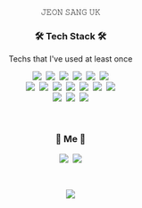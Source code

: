 
<p align="center">𝙹𝙴𝙾𝙽 𝚂𝙰𝙽𝙶 𝚄𝙺</p>

<h3 align="center">🛠 Tech Stack 🛠</h3>

<p align="center"> Techs that I've used at least once </p>

<!-- 아이콘: https://simpleicons.org/ -->
<!-- 배지: https://shields.io/ -->

<p align="center">
  <img src="https://img.shields.io/badge/HTML-E34F26?style=flat-square&logo=HTML5&logoColor=white"/>&nbsp 
  <img src="https://img.shields.io/badge/CSS-1572B6?style=flat-square&logo=css3&logoColor=white"/>&nbsp 
  <img src="https://img.shields.io/badge/SASS-CC6699?style=flat-square&logo=Sass&logoColor=white"/>&nbsp 
  <img src="https://img.shields.io/badge/JAVASCRIPT-ffb13b?style=flat-square&logo=javascript&logoColor=white"/>&nbsp 
  <img src="https://img.shields.io/badge/TYPESCRIPT-3178C6?style=flat-square&logo=TypeScript&logoColor=white"/>&nbsp 
  <img src="https://img.shields.io/badge/MYSQL-E6B91E?style=flat-square&logo=MySql&logoColor=white"/>
  <br>
  <img src="https://img.shields.io/badge/EXPRESS-000000?style=flat-square&logo=Express&logoColor=white"/>&nbsp
  <img src="https://img.shields.io/badge/NODE-339933?style=flat-square&logo=Node.js&logoColor=white"/>&nbsp
  <img src="https://img.shields.io/badge/REACT-61DAFB?style=flat-square&logo=React&logoColor=white"/>&nbsp
  <img src="https://img.shields.io/badge/REDUX-764ABC?style=flat-square&logo=Redux&logoColor=white"/>&nbsp
  <img src="https://img.shields.io/badge/NEXT-000000?style=flat-square&logo=Next.js&logoColor=white"/>&nbsp
  <img src="https://img.shields.io/badge/VUE-4FC08D?style=flat-square&logo=Vue.js&logoColor=white"/>&nbsp
  <img src="https://img.shields.io/badge/ELECTRON-47848F?style=flat-square&logo=Electron&logoColor=white"/>
  <br>
  <img src="https://img.shields.io/badge/WEBPACK-8DD6F9?style=flat-square&logo=Webpack&logoColor=white"/>&nbsp 
  <img src="https://img.shields.io/badge/GIT-F05032?style=flat-square&logo=Git&logoColor=white"/>&nbsp 
  <img src="https://img.shields.io/badge/GITHUB-181717?style=flat-square&logo=GitHub&logoColor=white"/>
</p>

  
<br>


<h3 align="center"> 🧸 Me 🧸 </h3>
<p align="center">
  <a href="https://velog.io/@jsw9330"><img src="https://img.shields.io/badge/Tech%20Blog-11B48A?style=flat-square&logo=Vimeo&logoColor=white&link=https://velog.io/@woo0_hooo"/></a>&nbsp
  <a href="https://www.instagram.com/sanguk_98/"><img src="https://img.shields.io/badge/Instagram-E4405F?style=flat-square&logo=Instagram&logoColor=white&link=https://www.instagram.com/woo0_hooo/"/></a>
</p>
<br>

<p align="center">
  <img src="https://hits.seeyoufarm.com/api/count/incr/badge.svgcount_bg=%23ED6DA3&title_bg=%2386757E&icon=github.svg&icon_color=%23E1DEDE&title=hits&edge_flat=false"/>
</p>
